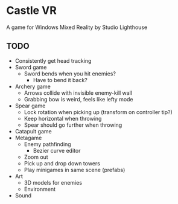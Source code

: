 # Castle VR

A game for Windows Mixed Reality by Studio Lighthouse

## TODO
- Consistently get head tracking
- Sword game
	- Sword bends when you hit enemies?
		- Have to bend it back?
- Archery game
	- Arrows collide with invisible enemy-kill wall
	- Grabbing bow is weird, feels like lefty mode
- Spear game
	- Lock rotation when picking up (transform on controller tip?)
	- Keep horizontal when throwing
	- Spear should go further when throwing
- Catapult game
- Metagame
	- Enemy pathfinding
		- Bezier curve editor
	- Zoom out
	- Pick up and drop down towers
	- Play minigames in same scene (prefabs)
- Art
	- 3D models for enemies
	- Environment
- Sound